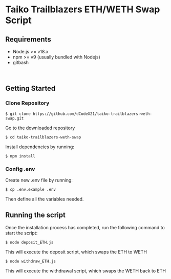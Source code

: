 # Taiko Trailblazers ETH/WETH Swap Script

## Requirements

- Node.js >= v18.x
- npm >= v9 (usually bundled with Nodejs)
- gitbash
<br/>

## Getting Started

### Clone Repository

```
$ git clone https://github.com/dCodeX21/taiko-trailblazers-weth-swap.git
```

Go to the downloaded repository
```
$ cd taiko-trailblazers-weth-swap
```

Install dependencies by running:

```
$ npm install
```

### Config .env

Create new .env file by running:

```
$ cp .env.example .env
```

Then define all the variables needed.
<br/>

## Running the script

Once the installation process has completed, run the following command to start the script:

```
$ node deposit_ETH.js
```

This will execute the deposit script, which swaps the ETH to WETH
<br/>

```
$ node withdraw_ETH.js
```

This will execute the withdrawal script, which swaps the WETH back to ETH
<br/>
